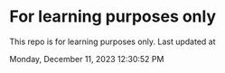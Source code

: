 # For learning purposes only
This repo is for learning purposes only.
Last updated at

Monday, December 11, 2023 12:30:52 PM

